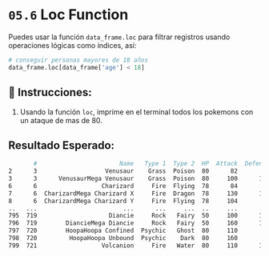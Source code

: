 # `05.6` Loc Function 

Puedes usar la función `data_frame.loc` para filtrar registros usando operaciones lógicas como índices, así:

```python
# conseguir personas mayores de 18 años
data_frame.loc[data_frame['age'] < 18]
```

## 📝 Instrucciones:

1. Usando la función `loc`, imprime en el terminal todos los pokemons con un ataque de mas de 80.

## Resultado Esperado: 

```bash
       #                       Name   Type 1  Type 2  HP  Attack  Defense  Sp. Atk  Sp. Def  Speed  Generation  Legendary
2      3                   Venusaur    Grass  Poison  80      82       83      100      100     80           1      False
3      3      VenusaurMega Venusaur    Grass  Poison  80     100      123      122      120     80           1      False
6      6                  Charizard     Fire  Flying  78      84       78      109       85    100           1      False
7      6  CharizardMega Charizard X     Fire  Dragon  78     130      111      130       85    100           1      False
8      6  CharizardMega Charizard Y     Fire  Flying  78     104       78      159      115    100           1      False
..   ...                        ...      ...     ...  ..     ...      ...      ...      ...    ...         ...        ...
795  719                    Diancie     Rock   Fairy  50     100      150      100      150     50           6       True
796  719        DiancieMega Diancie     Rock   Fairy  50     160      110      160      110    110           6       True
797  720        HoopaHoopa Confined  Psychic   Ghost  80     110       60      150      130     70           6       True
798  720         HoopaHoopa Unbound  Psychic    Dark  80     160       60      170      130     80           6       True
799  721                  Volcanion     Fire   Water  80     110      120      130       90     70           6       True
```